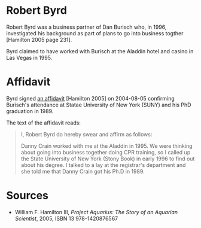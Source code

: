 # Robert Byrd

Robert Byrd was a business partner of Dan Burisch who, in 1996, investigated his background as part of plans to go into business togther [Hamilton 2005 page 231].

Byrd claimed to have worked with Burisch at the Aladdin hotel and casino in Las Vegas in 1995.

# Affidavit

Byrd signed [an affidavit](byrd_robert/byrd_affidavit_2004.png) [Hamilton 2005] on 2004-08-05 confirming Burisch's attendance at Statae University of New York (SUNY) and his PhD graduation in 1989.

The text of the affidavit reads:

> I, Robert Byrd do hereby swear and affirm as follows:
>
> Danny Crain worked with me at the Aladdin in 1995.
> We were thinking about going into business together doing CPR training,
> so I called up the State University of New York (Stony Book) in early 1996 to find out about his degree.
> I talked to a lay at the registrar's department and she told me that Danny Crain got his Ph.D in 1989.

# Sources

- William F. Hamilton III, *Project Aquarius: The Story of an Aquarian Scientist*, 2005, ISBN 13 978-1420876567
